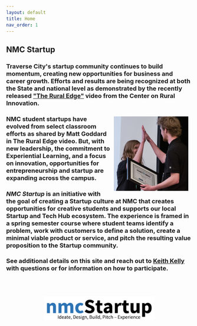 ```yaml
---
layout: default
title: Home
nav_order: 1
---
```


## NMC Startup

### Traverse City's startup community continues to build momentum, creating new opportunities for business and career growth. Efforts and results are being recognized at both the State and national level as demonstrated by the recently released ["The Rural Edge"](https://ruralinnovation.us/resources/storytelling/rural-edge-traverse-city/) video from the Center on Rural Innovation. 

<img alt="Student high-five" style="float:right;width:40%;height:auto;padding:10px;" src="assets/images/high_five_small.jpg" >

### NMC student startups have evolved from select classroom efforts as shared by Matt Goddard in The Rural Edge video. But, with new leadership, the commitment to Experiential Learning, and a focus on innovation, opportunities for entrepreneurship and startup are expanding across the campus.

### *NMC Startup* is an initiative with the goal of creating a Startup culture at NMC that creates opportunities for creative students and supports our local Startup and Tech Hub ecosystem. The experience is framed in a spring semester course where student teams identify a problem, work with customers to define a solution, create a minimal viable product or service, and pitch the resulting value proposition to the Startup community.

### See additional details on this site and reach out to [Keith Kelly](mailto:kkelly@nmc.edu) with questions or for information on how to participate. 


<img alt="nmc startup logo" style="display:block;margin-left:auto;margin-right:auto;width:300px;height:auto;padding:50px;" src="assets/images/nmc_startup_logo.png" >

